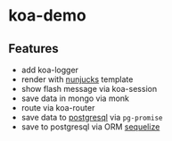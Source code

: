
# koa-demo

## Features
* add koa-logger
* render with [nunjucks](https://mozilla.github.io/nunjucks/) template
* show flash message via koa-session
* save data in mongo via monk
* route via koa-router
* save data to [postgresql](https://github.com/yangg/koa-demo/tree/postgres) via `pg-promise`
* save to postgresql via ORM [sequelize](https://github.com/yangg/koa-demo/tree/sequelize)